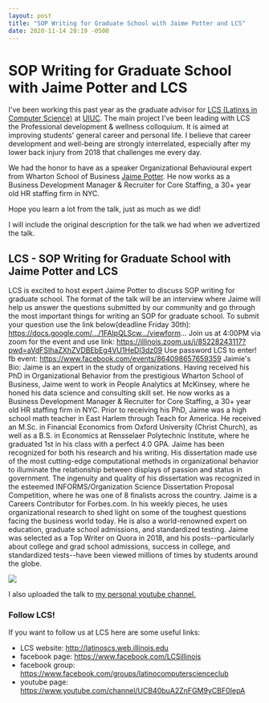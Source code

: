 ```yaml
---
layout: post
title: "SOP Writing for Graduate School with Jaime Potter and LCS"
date: 2020-11-14 20:19 -0500
---
```



# SOP Writing for Graduate School with Jaime Potter and LCS

I've been working this past year as the graduate advisor for 
[LCS (Latinxs in Computer Science)](http://latinoscs.web.illinois.edu/) at [UIUC](https://illinois.edu/).
The main project I've been leading with LCS the 
Professional development & wellness colloquium.
It is aimed at improving students' general career and personal life.
I believe that career development and well-being are 
strongly interrelated, especially after my lower back injury from 2018 that challenges me every day.

We had the honor to have as a speaker Organizational Behavioural expert from
Wharton School of Business [Jaime Potter](https://www.forbes.com/sites/jaimepotter/?sh=23f72a294e31).
He now works as a Business Development Manager & Recruiter for Core Staffing, a 30+ year old HR staffing firm in NYC.


Hope you learn a lot from the talk, just as much as we did!

I will include the original description for the talk we had when we advertized the talk.

## LCS - SOP Writing for Graduate School with Jaime Potter and LCS

LCS is excited to host expert Jaime Potter to discuss SOP writing for graduate school. 
The format of the talk will be an interview where Jaime will help us answer the questions submitted by our community and go through the most important things for writing an SOP for graduate school.
To submit your question use the link below(deadline Friday 30th): https://docs.google.com/.../1FAIpQLScw.../viewform...
Join us at 4:00PM via zoom for the event and use link: https://illinois.zoom.us/j/85228243117?pwd=aVdFSlhaZXhZVDBEbEg4VU1HeDl3dz09
Use password LCS to enter!
fb event: https://www.facebook.com/events/864098657659359
Jaimie's Bio:
Jaime is an expert in the study of organizations. Having received his PhD in Organizational Behavior from the prestigious Wharton 
School of Business, Jaime went to work in People Analytics at McKinsey, where he honed his data science and consulting skill set. 
He now works as a Business Development Manager & Recruiter for Core Staffing, a 30+ year old HR staffing firm in NYC.
Prior to receiving his PhD, Jaime was a high school math teacher in East Harlem through Teach for America. 
He received an M.Sc. in Financial Economics from Oxford University (Christ Church), 
as well as a B.S. in Economics at Rensselaer Polytechnic Institute, where he graduated 1st in his class with a perfect 4.0 GPA.
Jaime has been recognized for both his research and his writing. His dissertation made use of the most cutting-edge computational 
methods in organizational behavior to illuminate the relationship between displays of passion and status in government. The ingenuity 
and quality of his dissertation was recognized in the esteemed INFORMS/Organization Science Dissertation Proposal Competition, where he was one of 8 finalists across the country.
Jaime is a Careers Contributor for Forbes.com. 
In his weekly pieces, he uses organizational research to shed light on some of the toughest questions facing the business world today. He is also a world-renowned expert on education, graduate school admissions, and standardized testing. Jaime was selected as a Top Writer on Quora in 2018, and his posts--particularly about college and grad school admissions, success in college, and standardized tests--have been viewed millions of times by students around the globe.

<!---
to embed videos go to the website
http://embedyoutube.org/
then paste the link in the place they tell you so they can create the markdown you can copy paste to your blog post.
-->
[![](http://img.youtube.com/vi/aayoU5c7fnc/0.jpg)](http://www.youtube.com/watch?v=aayoU5c7fnc "")


I also uploaded the talk to [my personal youtube channel.](https://www.youtube.com/watch?v=6vPkDn-Qoc8)


### Follow LCS!

If you want to follow us at LCS here are some useful links:
- LCS website: http://latinoscs.web.illinois.edu 
- facebook page: https://www.facebook.com/LCSillinois  
- facebook group: https://www.facebook.com/groups/latinocomputerscienceclub 
- youtube page: https://www.youtube.com/channel/UCB40buA2ZnFGM9yCBF0IepA 

